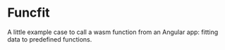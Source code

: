# Funcfit
A little example case to call a wasm function from an Angular app: fitting data to predefined functions.
